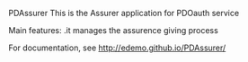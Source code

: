 PDAssurer
This is the Assurer application for PDOauth service

Main features:
.it manages the assurence giving process

For documentation, see http://edemo.github.io/PDAssurer/
